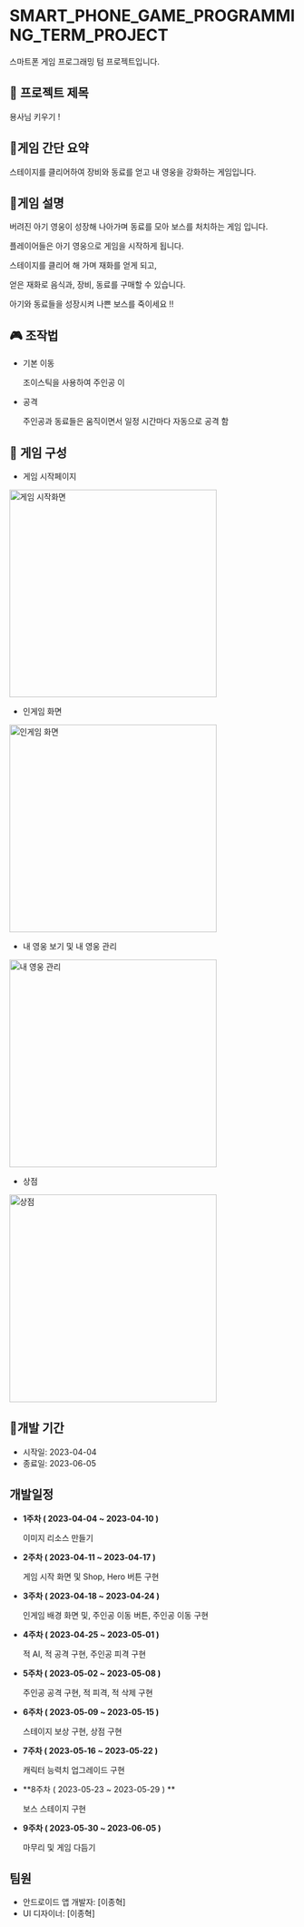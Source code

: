 # SMART_PHONE_GAME_PROGRAMMING_TERM_PROJECT

스마트폰 게임 프로그래밍 텀 프로젝트입니다.

## :star2: 프로젝트 제목

용사님 키우기 !

## :iphone:게임 간단 요약

스테이지를 클리어하여 장비와 동료를 얻고 내 영웅을 강화하는 게임입니다.



## :page_with_curl:게임 설명

버려진 아기 영웅이 성장해 나아가며 동료를 모아 보스를 처치하는 게임 입니다.

플레이어들은 아기 영웅으로 게임을 시작하게 됩니다. 

스테이지를 클리어 해 가며 재화를 얻게 되고,

얻은 재화로 음식과, 장비, 동료를 구매할 수 있습니다.

아기와 동료들을 성장시켜 나쁜 보스를 죽이세요 !!



## :video_game: 조작법 

* 기본 이동

  조이스틱을 사용하여 주인공 이

* 공격

  주인공과 동료들은 움직이면서 일정 시간마다 자동으로 공격 함



## :notebook_with_decorative_cover: 게임 구성

* 게임 시작페이지

<img width="365" alt="게임 시작화면" src="https://github.com/2JongHyeok/spgpTermProject/assets/104877754/cfc6f9af-05bf-4aac-8a80-d09f18d8f213">


* 인게임 화면

<img width="365" alt="인게임 화면" src="https://github.com/2JongHyeok/spgpTermProject/assets/104877754/41fcac90-a94e-4ef4-a426-202d2c5f1531">


* 내 영웅 보기 및 내 영웅 관리

<img width="365" alt="내 영웅 관리" src="https://github.com/2JongHyeok/spgpTermProject/assets/104877754/e95229d9-ea88-4b04-91dc-9733300611cf">


* 상점

<img width="365" alt="상점" src="https://github.com/2JongHyeok/spgpTermProject/assets/104877754/538efcbd-0e05-4af6-ab64-ac075168b5fa">




## :calendar:개발 기간

- 시작일: 2023-04-04
- 종료일: 2023-06-05



## 개발일정

* **1주차 ( 2023-04-04 ~ 2023-04-10 )**

   이미지 리소스 만들기

   

* **2주차  ( 2023-04-11 ~ 2023-04-17 )**

  게임 시작 화면 및 Shop, Hero 버튼 구현

  

* **3주차  ( 2023-04-18 ~ 2023-04-24 )**

  인게임 배경 화면 및, 주인공 이동 버튼, 주인공 이동 구현

  

* **4주차  ( 2023-04-25 ~ 2023-05-01 )**

  적 AI, 적 공격 구현, 주인공 피격 구현

   
  
* **5주차  ( 2023-05-02 ~ 2023-05-08 )**
  
  주인공 공격 구현, 적 피격, 적 삭제 구현



* **6주차  ( 2023-05-09 ~ 2023-05-15 )**

  스테이지 보상 구현, 상점 구현

   

* **7주차  ( 2023-05-16 ~ 2023-05-22 )**

  캐릭터 능력치 업그레이드 구현

   

* **8주차  ( 2023-05-23 ~ 2023-05-29 ) **

  보스 스테이지 구현



* **9주차  ( 2023-05-30 ~ 2023-06-05 )**

  마무리 및 게임 다듬기
  
  


## 팀원

- 안드로이드 앱 개발자: [이종혁]
- UI 디자이너: [이종혁]
